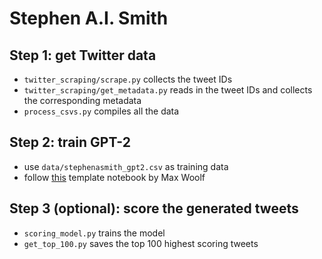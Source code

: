# Stephen A.I. Smith

## Step 1: get Twitter data
- ``twitter_scraping/scrape.py`` collects the tweet IDs
- ``twitter_scraping/get_metadata.py`` reads in the tweet IDs and collects the corresponding metadata
- ``process_csvs.py`` compiles all the data

## Step 2: train GPT-2
- use ``data/stephenasmith_gpt2.csv`` as training data
- follow [this](https://colab.research.google.com/drive/1RugXCYDcMvSACYNt9j0kB6zzqRKzAbBn) template notebook by Max Woolf

## Step 3 (optional): score the generated tweets
- ``scoring_model.py`` trains the model
- ``get_top_100.py`` saves the top 100 highest scoring tweets

